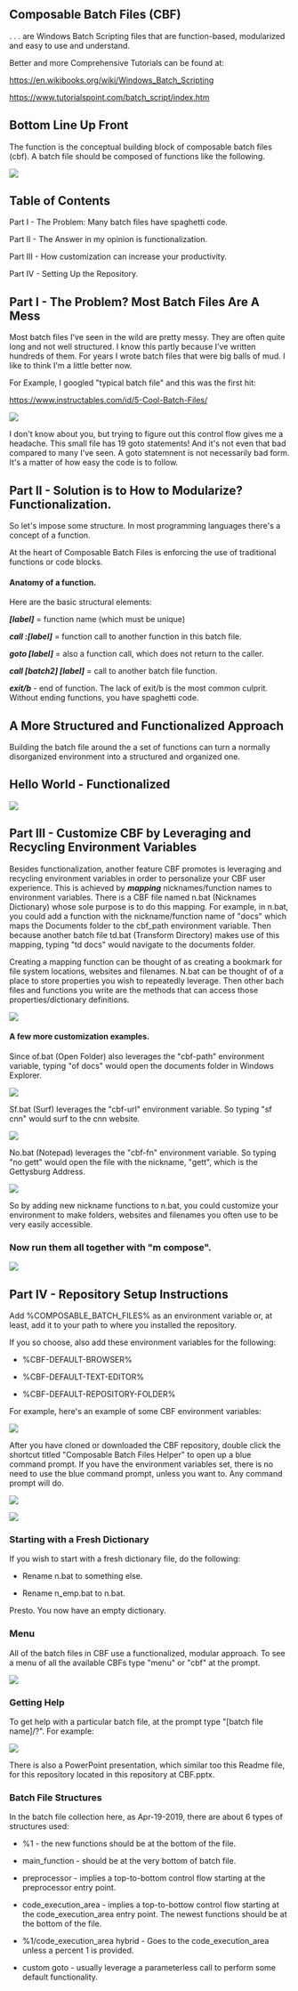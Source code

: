 ## Composable Batch Files (CBF)

. . . are Windows Batch Scripting files that are function-based, modularized and easy 
to use and understand.

Better and more Comprehensive Tutorials can be found at:

https://en.wikibooks.org/wiki/Windows_Batch_Scripting

https://www.tutorialspoint.com/batch_script/index.htm



## Bottom Line Up Front

The function is the conceptual building block of composable batch files (cbf). A batch file 
should be composed of functions like the following.

![](building_block_2.png)



## Table of Contents

Part I - The Problem: Many batch files have spaghetti code.

Part II - The Answer in my opinion is functionalization.

Part III - How customization can increase your productivity.

Part IV - Setting Up the Repository.



## Part I - The Problem? Most Batch Files Are A Mess

Most batch files I've seen in the wild are pretty messy. They are often quite long and not 
well structured. I know this partly because I've written hundreds of them. For years I wrote 
batch files that were big balls of mud. I like to think I'm a little better now.

For Example, I googled "typical batch file" and this was the first hit:

https://www.instructables.com/id/5-Cool-Batch-Files/

![](19_gotos.PNG)

I don't know about you, but trying to figure out this control flow gives me a headache. This 
small file has 19 goto statements! And it's not even that bad compared to many I've seen. A 
goto statemnent is not necessarily bad form. It's a matter of how easy the code is to follow.



## Part II - Solution is to How to Modularize? Functionalization.

So let's impose some structure. In most programming languages there's a concept of a 
function.

At the heart of Composable Batch Files is enforcing the use of traditional functions or code 
blocks.

#### Anatomy of a function.

Here are the basic structural elements:

**_[label]_** = function name (which must be unique)

**_call :[label]_** = function call to another function in this batch file.

**_goto [label]_** = also a function call, which does not return to the caller.

**_call [batch2] [label]_** = call to another batch file function.

**_exit/b_** - end of function. The lack of exit/b is the most common culprit. Without ending 
functions, you have spaghetti code.



## A More Structured and Functionalized Approach

Building the batch file around the a set of functions can turn a normally disorganized 
environment into a structured and organized one.



## Hello World - Functionalized

![](hw_results.png)



## Part III - Customize CBF by Leveraging and Recycling Environment Variables

Besides functionalization, another feature CBF promotes is leveraging and recycling 
environment variables in order to personalize your CBF user experience. This is achieved by 
**_mapping_** nicknames/function names to environment variables. There is a CBF file named 
n.bat (Nicknames Dictionary) whose sole purpose is to do this mapping. For example, in n.bat, 
you could add a function with the nickname/function name of "docs" which maps the Documents 
folder to the cbf_path environment variable. Then because another batch file td.bat (Transform 
Directory) makes use of this mapping, typing "td docs" would navigate to the documents folder.

Creating a mapping function can be thought of as creating a bookmark for file system 
locations, websites and filenames. N.bat can be thought of of a place to store properties you 
wish to repeatedly leverage. Then other bach files and functions you write are the methods
that can access those properties/dictionary definitions.

![](td.png)



#### A few more customization examples.

Since of.bat (Open Folder) also leverages the "cbf-path" environment variable, typing "of 
docs" would open the documents folder in Windows Explorer.

![](of.png)



Sf.bat (Surf) leverages the "cbf-url" environment variable. So typing "sf cnn" would surf to 
the cnn website.

![](sf.png)



No.bat (Notepad) leverages the "cbf-fn" environment variable. So typing "no gett" would 
open the file with the nickname, "gett", which is the Gettysburg Address.

![](no.png)



So by adding new nickname functions to n.bat, you could customize your environment to make 
folders, websites and filenames you often use to be very easily accessible.



### Now run them all together with "m compose".

![](compose.png)



## Part IV - Repository Setup Instructions

Add %COMPOSABLE_BATCH_FILES% as an environment variable or, at least, add it to your path to 
where you installed the repository.

If you so choose, also add these environment variables for the following:

* %CBF-DEFAULT-BROWSER%

* %CBF-DEFAULT-TEXT-EDITOR%

* %CBF-DEFAULT-REPOSITORY-FOLDER%

For example, here's an example of some CBF environment variables:

![](env_sample.png)

After you have cloned or downloaded the CBF repository, double click the shortcut titled 
"Composable Batch Files Helper" to open up a blue command prompt. If you have the environment 
variables set, there is no need to use the blue command prompt, unless you want to. Any 
command prompt will do.

![](cbf_link.png)

![](cbf_cmd.png)



### Starting with a Fresh Dictionary

If you wish to start with a fresh dictionary file, do the following:

* Rename n.bat to something else.

* Rename n_emp.bat to n.bat.

Presto. You now have an empty dictionary.



### Menu

All of the batch files in CBF use a functionalized, modular approach. To see a menu of all the 
available CBFs type "menu" or "cbf" at the prompt.

![](menu.png)



### Getting Help

To get help with a particular batch file, at the prompt type "[batch file name]/?". For 
example:

![](help.png)


There is also a PowerPoint presentation, which similar too this Readme file, for this 
repository located in this repository at CBF.pptx.



### Batch File Structures

In the batch file collection here, as Apr-19-2019, there are about 6 types of structures used:

* %1 - the new functions should be at the bottom of the file.

* main_function - should be at the very bottom of batch file.

* preprocessor - implies a top-to-bottom control flow starting at the preprocessor entry 
point.

* code_execution_area - implies a top-to-bottow control flow starting at the 
code_execution_area entry point. The newest functions should be at the bottom of the file.

* %1/code_execution_area hybrid - Goes to the code_execution_area unless a percent 1 is 
provided.

* custom goto - usually leverage a parameterless call to perform some default functionality.
